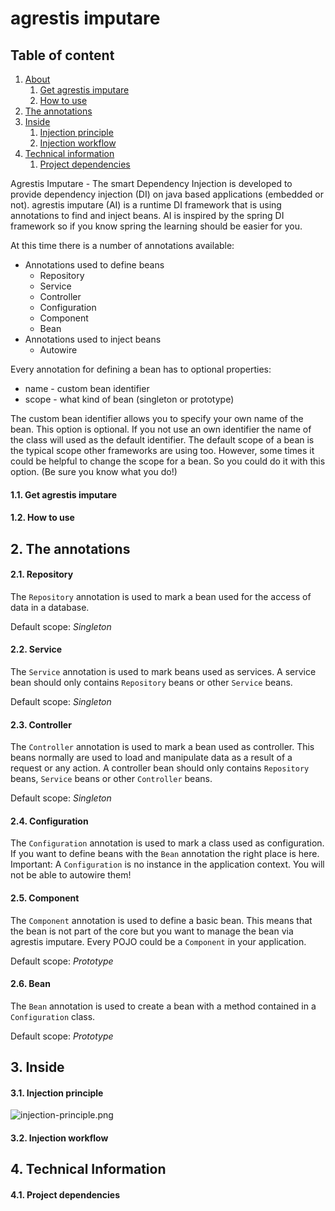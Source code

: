 # agrestis imputare #

## Table of content ## 
1. [About](#about)
    1. [Get agrestis imputare](#get-agrestis-imputare)
    2. [How to use](#how-to-use)
2. [The annotations](#the-annotations)
3. [Inside](#inside)
    1. [Injection principle](#injection-principle)
    2. [Injection workflow](#injection-workflow)
4. [Technical information](#technical-information)
    1. [Project dependencies](#project-dependencies)


Agrestis Imputare - The smart Dependency Injection is developed to provide dependency injection (DI) on java based applications (embedded or not). agrestis imputare (AI) is a runtime DI framework that is using annotations to find and inject beans. AI is inspired by the spring DI framework so if you know spring the learning should be easier for you.

At this time there is a number of annotations available:

* Annotations used to define beans
    * Repository
    * Service
    * Controller
    * Configuration
    * Component
    * Bean
* Annotations used to inject beans
    * Autowire

Every annotation for defining a bean has to optional properties:

* name - custom bean identifier
* scope - what kind of bean (singleton or prototype)

The custom bean identifier allows you to specify your own name of the bean. This option is optional. If you not use an own identifier the name of the class will used as the default identifier.
The default scope of a bean is the typical scope other frameworks are using too. However, some times it could be helpful to change the scope for a bean. So you could do it with this option. (Be sure you know what you do!)

#### 1.1. Get agrestis imputare ####

#### 1.2. How to use ####

## 2. The annotations ##
#### 2.1. Repository ####
The `Repository` annotation is used to mark a bean used for the access of data in a database.

Default scope: *Singleton*

#### 2.2. Service ####

The `Service` annotation is used to mark beans used as services. A service bean should only contains `Repository` beans or other `Service` beans.

Default scope: *Singleton*

#### 2.3. Controller ####
The `Controller` annotation is used to mark a bean used as controller. This beans normally are used to load and manipulate data as a result of a request or any action. A controller bean should only contains `Repository` beans, `Service` beans or other `Controller` beans.

Default scope: *Singleton*

#### 2.4. Configuration ####
The `Configuration` annotation is used to mark a class used as configuration. If you want to define beans with the `Bean` annotation the right place is here. Important: A `Configuration` is no instance in the application context. You will not be able to autowire them!

#### 2.5. Component ####
The `Component` annotation is used to define a basic bean. This means that the bean is not part of the core but you want to manage the bean via agrestis imputare. Every POJO could be a `Component` in your application.

Default scope: *Prototype*

#### 2.6. Bean ####
The `Bean` annotation is used to create a bean with a method contained in a `Configuration` class.

Default scope: *Prototype*

## 3. Inside ##
#### 3.1. Injection principle ####
![injection-principle.png](https://bitbucket.org/repo/yk6XMB/images/2861867991-injection-principle.png)
#### 3.2. Injection workflow ####

## 4. Technical Information ##
#### 4.1. Project dependencies ####

